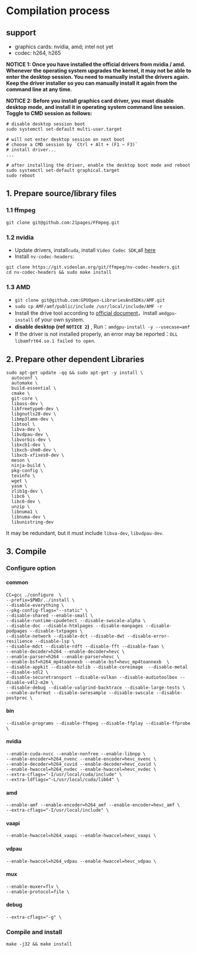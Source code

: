 # Compilation process

## support 
* graphics cards: nvidia, amd; intel not yet
* codec: h264, h265

**NOTICE 1: Once you have installed the official drivers from nvidia / amd. Whenever the operating system upgrades the kernel, it may not be able to enter the desktop session. You need to manually install the drivers again. Keep the driver installer so you can manually install it again from the command line at any time.**


**NOTICE 2: Before you install graphics card driver, you must disable desktop mode, and install it in operating system command line session. Toggle to CMD session as follows:**
```
# disable desktop session boot
sudo systemctl set-default multi-user.target 

# will not enter desktop session on next boot
# choose a CMD session by `Ctrl + Alt + (F1 ~ F3)`
# install driver...
...

# after installing the driver, enable the desktop boot mode and reboot
sudo systemctl set-default graphical.target
sudo reboot
```

## 1. Prepare source/library files

### 1.1 ffmpeg

```shell
git clone git@github.com:21pages/FFmpeg.git
```

### 1.2 nvidia

* Update drivers, install`cuda`, install `Video Codec SDK`,all [here](https://developer.nvidia.com/nvidia-video-codec-sdk/download)
* Install `nv-codec-headers`:
```shell
git clone https://git.videolan.org/git/ffmpeg/nv-codec-headers.git
cd nv-codec-headers && sudo make install
```

### 1.3 AMD

* `git clone git@github.com:GPUOpen-LibrariesAndSDKs/AMF.git`
* `sudo cp AMF/amf/public/include /usr/local/include/AMF -r`
* Install the drive tool according to [official document](https://amdgpu-install.readthedocs.io/en/latest/install-prereq.html#downloading-the-installer-package)，install `amdgpu-install` of your own system.
* **disable desktop (ref `NOTICE 2`)** , Run：`amdgpu-install -y --usecase=amf`
* If the driver is not installed properly, an error may be reported：`DLL libamfrt64.so.1 failed to open`.


## 2. Prepare other dependent Libraries

```
sudo apt-get update -qq && sudo apt-get -y install \
  autoconf \
  automake \
  build-essential \
  cmake \
  git-core \
  libass-dev \
  libfreetype6-dev \
  libgnutls28-dev \
  libmp3lame-dev \
  libtool \
  libva-dev \
  libvdpau-dev \
  libvorbis-dev \
  libxcb1-dev \
  libxcb-shm0-dev \
  libxcb-xfixes0-dev \
  meson \
  ninja-build \
  pkg-config \
  texinfo \
  wget \
  yasm \
  zlib1g-dev \
  libc6 \
  libc6-dev \
  unzip \
  libnuma1 \
  libnuma-dev \
  libunistring-dev
```
It may be redundant, but it must include `libva-dev`, `libvdpau-dev`.

## 3. Compile

### Configure option

#### common
```shell
CC=gcc ./configure  \
--prefix=$PWD/../install \
--disable-everything \
--pkg-config-flags="--static" \
--disable-shared --enable-small \
--disable-runtime-cpudetect --disable-swscale-alpha \
--disable-doc --disable-htmlpages --disable-manpages --disable-podpages --disable-txtpages \
--disable-network --disable-dct --disable-dwt --disable-error-resilience --disable-lsp \
--disable-mdct --disable-rdft --disable-fft --disable-faan \
--enable-decoder=h264 --enable-decoder=hevc \
--enable-parser=h264 --enable-parser=hevc \
--enable-bsf=h264_mp4toannexb --enable-bsf=hevc_mp4toannexb  \
--disable-appkit --disable-bzlib --disable-coreimage  --disable-metal --disable-sdl2 \
--disable-securetransport --disable-vulkan --disable-audiotoolbox --disable-v4l2-m2m \
--disable-debug --disable-valgrind-backtrace --disable-large-tests \
--enable-avformat --disable-swresample --disable-swscale --disable-postproc \
```
#### bin
```shell
--disable-programs --disable-ffmpeg --disable-ffplay --disable-ffprobe \
```
#### nvidia
```shell
--enable-cuda-nvcc --enable-nonfree --enable-libnpp \
--enable-encoder=h264_nvenc --enable-encoder=hevc_nvenc \
--enable-decoder=h264_cuvid --enable-decoder=hevc_cuvid \
--enable-hwaccel=h264_nvdec --enable-hwaccel=hevc_nvdec \
--extra-cflags="-I/usr/local/cuda/include" \
--extra-ldflags="-L/usr/local/cuda/lib64" \
```

#### amd
```shell
--enable-amf --enable-encoder=h264_amf --enable-encoder=hevc_amf \
--extra-cflags="-I/usr/local/include" \
```

#### vaapi
```shell
--enable-hwaccel=h264_vaapi --enable-hwaccel=hevc_vaapi \
```

#### vdpau
```shell
--enable-hwaccel=h264_vdpau --enable-hwaccel=hevc_vdpau \
```

#### mux
```shell
--enable-muxer=flv \
--enable-protocol=file \
```

#### debug
```shell
--extra-cflags="-g" \
```

### Compile and install
`make -j32 && make install`
